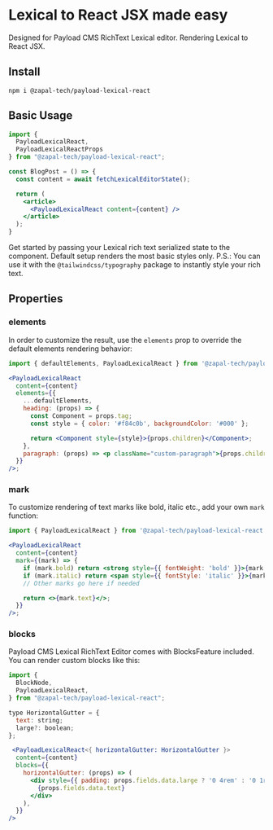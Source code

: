 # Lexical to React JSX made easy

Designed for Payload CMS RichText Lexical editor. Rendering Lexical to React JSX.

## Install

```
npm i @zapal-tech/payload-lexical-react
```

## Basic Usage

```jsx
import {
  PayloadLexicalReact,
  PayloadLexicalReactProps
} from "@zapal-tech/payload-lexical-react";

const BlogPost = () => {
  const content = await fetchLexicalEditorState();

  return (
    <article>
      <PayloadLexicalReact content={content} />
    </article>
  );
}
```

Get started by passing your Lexical rich text serialized state to the component. Default setup renders the most basic
styles only. P.S.: You can use it with the `@tailwindcss/typography` package to instantly style your rich text.

## Properties

### elements

In order to customize the result, use the `elements` prop to override the default elements rendering behavior:

```jsx
import { defaultElements, PayloadLexicalReact } from '@zapal-tech/payload-lexical-react';

<PayloadLexicalReact
  content={content}
  elements={{
    ...defaultElements,
    heading: (props) => {
      const Component = props.tag;
      const style = { color: '#f84c0b', backgroundColor: '#000' };

      return <Component style={style}>{props.children}</Component>;
    },
    paragraph: (props) => <p className="custom-paragraph">{props.children}</p>,
  }}
/>;
```

### mark

To customize rendering of text marks like bold, italic etc., add your own `mark` function:

```jsx
import { PayloadLexicalReact } from '@zapal-tech/payload-lexical-react';

<PayloadLexicalReact
  content={content}
  mark={(mark) => {
    if (mark.bold) return <strong style={{ fontWeight: 'bold' }}>{mark.text}</strong>;
    if (mark.italic) return <span style={{ fontStyle: 'italic' }}>{mark.text}</span>;
    // Other marks go here if needed

    return <>{mark.text}</>;
  }}
/>;
```

### blocks

Payload CMS Lexical RichText Editor comes with BlocksFeature included. You can render custom blocks like this:

```jsx
import {
  BlockNode,
  PayloadLexicalReact,
} from "@zapal-tech/payload-lexical-react";

type HorizontalGutter = {
  text: string;
  large?: boolean;
};

 <PayloadLexicalReact<{ horizontalGutter: HorizontalGutter }>
  content={content}
  blocks={{
    horizontalGutter: (props) => (
      <div style={{ padding: props.fields.data.large ? '0 4rem' : '0 1rem' }}>
        {props.fields.data.text}
      </div>
    ),
  }}
/>
```

